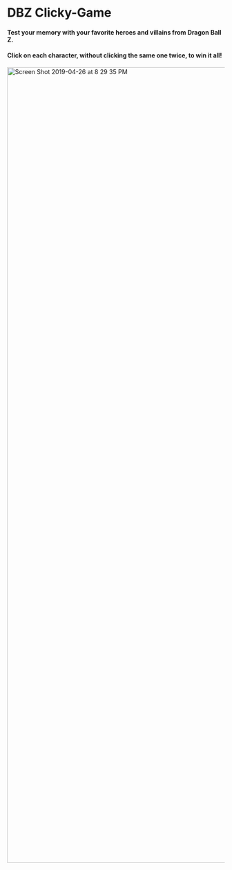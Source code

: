 # DBZ Clicky-Game

#### Test your memory with your favorite heroes and villains from Dragon Ball Z.

#### Click on each character, without clicking the same one twice, to win it all! 

<img width="1838" alt="Screen Shot 2019-04-26 at 8 29 35 PM" src="https://user-images.githubusercontent.com/15636321/56843112-77f2df00-6862-11e9-94fd-36845f5e610f.png">
